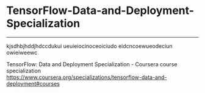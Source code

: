 # TensorFlow-Data-and-Deployment-Specialization
*************************************************************

kjsdhbjhddjhdccdukui
ueuieiocinoceoiciudo
eidcncoewueodeciun
owieiweewc


TensorFlow: Data and Deployment Specialization - Coursera course specialization   
https://www.coursera.org/specializations/tensorflow-data-and-deployment#courses


